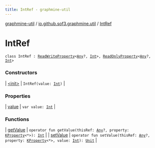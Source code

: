 ```yaml
---
title: IntRef - graphmine-util
---
```


[graphmine-util](../../index.html) / [io.github.sof3.graphmine.util](../index.html) / [IntRef](./index.html)

# IntRef

`class IntRef : `[`ReadWriteProperty`](https://kotlinlang.org/api/latest/jvm/stdlib/kotlin.properties/-read-write-property/index.html)`<`[`Any`](https://kotlinlang.org/api/latest/jvm/stdlib/kotlin/-any/index.html)`?, `[`Int`](https://kotlinlang.org/api/latest/jvm/stdlib/kotlin/-int/index.html)`>, `[`ReadOnlyProperty`](https://kotlinlang.org/api/latest/jvm/stdlib/kotlin.properties/-read-only-property/index.html)`<`[`Any`](https://kotlinlang.org/api/latest/jvm/stdlib/kotlin/-any/index.html)`?, `[`Int`](https://kotlinlang.org/api/latest/jvm/stdlib/kotlin/-int/index.html)`>`

### Constructors

| [&lt;init&gt;](-init-.html) | `IntRef(value: `[`Int`](https://kotlinlang.org/api/latest/jvm/stdlib/kotlin/-int/index.html)`)` |

### Properties

| [value](value.html) | `var value: `[`Int`](https://kotlinlang.org/api/latest/jvm/stdlib/kotlin/-int/index.html) |

### Functions

| [getValue](get-value.html) | `operator fun getValue(thisRef: `[`Any`](https://kotlinlang.org/api/latest/jvm/stdlib/kotlin/-any/index.html)`?, property: `[`KProperty`](https://kotlinlang.org/api/latest/jvm/stdlib/kotlin.reflect/-k-property/index.html)`<*>): `[`Int`](https://kotlinlang.org/api/latest/jvm/stdlib/kotlin/-int/index.html) |
| [setValue](set-value.html) | `operator fun setValue(thisRef: `[`Any`](https://kotlinlang.org/api/latest/jvm/stdlib/kotlin/-any/index.html)`?, property: `[`KProperty`](https://kotlinlang.org/api/latest/jvm/stdlib/kotlin.reflect/-k-property/index.html)`<*>, value: `[`Int`](https://kotlinlang.org/api/latest/jvm/stdlib/kotlin/-int/index.html)`): `[`Unit`](https://kotlinlang.org/api/latest/jvm/stdlib/kotlin/-unit/index.html) |

